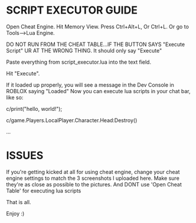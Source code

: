 # SCRIPT EXECUTOR GUIDE

Open Cheat Engine.
Hit Memory View.
Press Ctrl+Alt+L, Or Ctrl+L.
Or go to Tools-->Lua Engine.

DO NOT RUN FROM THE CHEAT TABLE...IF THE BUTTON SAYS "Execute Script" UR AT THE WRONG THING.
It should only say "Execute"


Paste everything from script_executor.lua into the text field.

Hit "Execute".

If it loaded up properly, you will see a message in the Dev Console in ROBLOX
saying "Loaded"
Now you can execute lua scripts in your chat bar, like so:

c/print("hello, world!");

c/game.Players.LocalPlayer.Character.Head:Destroy()

...


# ISSUES

If you're getting kicked at all for using cheat engine, change your cheat engine settings 
to match the 3 screenshots I uploaded here.
Make sure they're as close as possible to the pictures.
And DONT use 'Open Cheat Table' for executing lua scripts



That is all.

Enjoy :)
